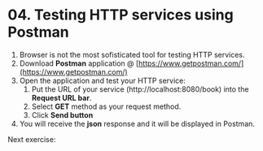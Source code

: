 # 04. Testing HTTP services using Postman

1. Browser is not the most sofisticated tool for testing HTTP services.
2. Download **Postman** application @ [https://www.getpostman.com/](https://www.getpostman.com/)
3. Open the application and test your HTTP service:
	1. Put the URL of your service (http://localhost:8080/book) into the **Request URL bar**.
	2. Select **GET** method as your request method.
	3. Click **Send button**
4. You will receive the **json** response and it will be displayed in Postman.

Next exercise: